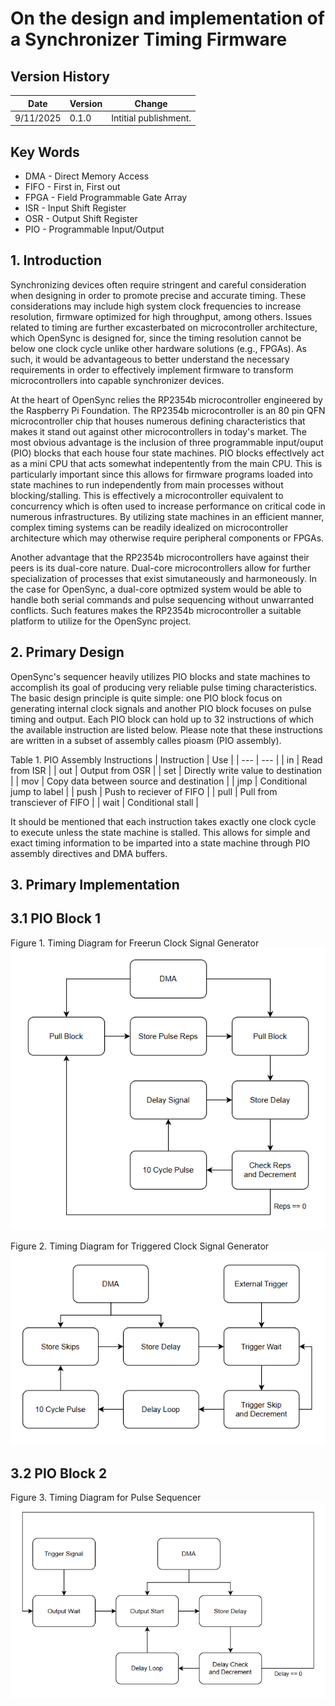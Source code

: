 # On the design and implementation of a Synchronizer Timing Firmware

## Version History
| Date | Version | Change | 
| --- | --- | --- |
| 9/11/2025 | 0.1.0 | Intitial publishment. |

## Key Words
- DMA - Direct Memory Access
- FIFO - First in, First out
- FPGA - Field Programmable Gate Array
- ISR - Input Shift Register
- OSR - Output Shift Register
- PIO - Programmable Input/Output

## 1. Introduction
Synchronizing devices often require stringent and careful consideration when designing in order to promote precise and accurate timing. These considerations may include high system clock frequencies to increase resolution, firmware optimized for high throughput, among others. Issues related to timing are further excasterbated on microcontroller architecture, which OpenSync is designed for, since the timing resolution cannot be below one clock cycle unlike other hardware solutions (e.g., FPGAs). As such, it would be advantageous to better understand the necessary requirements in order to effectively implement firmware to transform microcontrollers into capable synchronizer devices.

At the heart of OpenSync relies the RP2354b microcontroller engineered by the Raspberry Pi Foundation. The RP2354b microcontroller is an 80 pin QFN microcontroller chip that houses numerous defining characteristics that makes it stand out against other microcontrollers in today's market. The most obvious advantage is the inclusion of three programmable input/ouput (PIO) blocks that each house four state machines. PIO blocks effectlvely act as a mini CPU that acts somewhat indepentently from the main CPU. This is particularly important since this allows for firmware programs loaded into state machines to run independently from main processes without blocking/stalling. This is effectively a microcontroller equivalent to concurrency which is often used to increase performance on critical code in numerous infrastructures. By utilizing state machines in an efficient manner, complex timing systems can be readily idealized on microcontroller architecture which may otherwise require peripheral components or FPGAs. 

Another advantage that the RP2354b microcontrollers have against their peers is its dual-core nature. Dual-core microcontrollers allow for further specialization of processes that exist simutaneously and harmoneously. In the case for OpenSync, a dual-core optmized system would be able to handle both serial commands and pulse sequencing without unwarranted conflicts. Such features makes the RP2354b microcontroller a suitable platform to utilize for the OpenSync project.

## 2. Primary Design
OpenSync's sequencer heavily utilizes PIO blocks and state machines to accomplish its goal of producing very reliable pulse timing characteristics. The basic design principle is quite simple: one PIO block focus on generating internal clock signals and another PIO block focuses on pulse timing and output. Each PIO block can hold up to 32 instructions of which the available instruction are listed below. Please note that these instructions are written in a subset of assembly calles pioasm (PIO assembly).

Table 1. PIO Assembly Instructions
| Instruction | Use |
| --- | --- |
| in | Read from ISR |
| out | Output from OSR |
| set | Directly write value to destination |
| mov | Copy data between source and destination |
| jmp | Conditional jump to label |
| push | Push to reciever of FIFO |
| pull | Pull from transciever of FIFO |
| wait | Conditional stall |

It should be mentioned that each instruction takes exactly one clock cycle to execute unless the state machine is stalled. This allows for simple and exact timing information to be imparted into a state machine through PIO assembly directives and DMA buffers.

## 3. Primary Implementation

## 3.1 PIO Block 1

Figure 1. Timing Diagram for Freerun Clock Signal Generator
![Timing Graph for Freerun Clock Signal Generator](assets/images/sequencer_pio_clock_freerun_flowchart.png)

Figure 2. Timing Diagram for Triggered Clock Signal Generator
![Timing Graph for Triggered Clock Signal Generator](assets/images/sequencer_pio_clock_triggered_flowchart.png)


## 3.2 PIO Block 2
Figure 3. Timing Diagram for Pulse Sequencer
![Timing Graph for Pulse Sequencer](assets/images/sequencer_pio_pulse_sequence_flowchart.png)